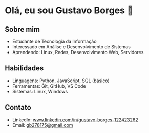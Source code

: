# Olá, eu sou Gustavo Borges 👋

## Sobre mim
- Estudante de Tecnologia da Informação
- Interessado em Análise e Desenvolvimento de Sistemas
- Aprendendo: Linux, Redes, Desenvolvimento Web, Servidores

## Habilidades
- Linguagens: Python, JavaScript, SQL (básico)
- Ferramentas: Git, GitHub, VS Code
- Sistemas: Linux, Windows

## Contato
- LinkedIn: www.linkedin.com/in/gustavo-borges-122423262
- Email: gb278175@gmail.com

